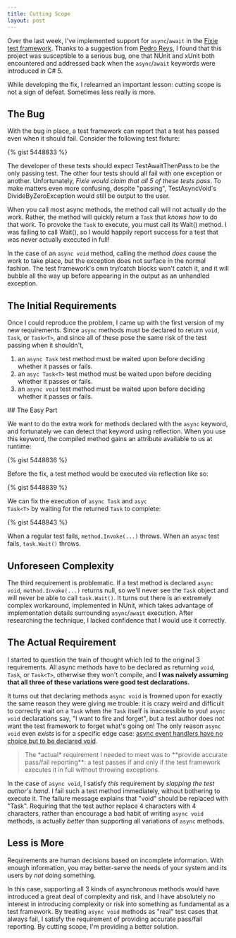 ```yaml
---
title: Cutting Scope
layout: post
---
```


Over the last week, I've implemented support for <code>async</code>/<code>await</code> in the [Fixie test framework](https://github.com/plioi/fixie). Thanks to a suggestion from [Pedro Reys](https://twitter.com/pedroreys), I found that this project was susceptible to a serious bug, one that NUnit and xUnit both encountered and addressed back when the <code>async</code>/<code>await</code> keywords were introduced in C\# 5.

While developing the fix, I relearned an important lesson: cutting scope is not a sign of defeat. Sometimes less really is more.

## The Bug

With the bug in place, a test framework can report that a test has passed even when it should fail. Consider the following test fixture:

{% gist 5448833 %}

The developer of these tests should expect TestAwaitThenPass to be the only passing test. The other four tests should all fail with one exception or another. Unfortunately, *Fixie would claim that all 5 of these tests pass*. To make matters even more confusing, despite "passing", TestAsyncVoid's DivideByZeroException would still be output to the user.

When you call most async methods, the method call will not actually do the work. Rather, the method will quickly return a <code>Task</code> that *knows how* to do that work. To provoke the <code>Task</code> to execute, you must call its Wait() method. I was failing to call Wait(), so I would happily report success for a test that was never actually executed in full!

In the case of an <code>async void</code> method, calling the method *does* cause the work to take place, but the exception does not surface in the normal fashion. The test framework's own try/catch blocks won't catch it, and it will bubble all the way up before appearing in the output as an unhandled exception.

## The Initial Requirements

Once I could reproduce the problem, I came up with the first version of my new requirements. Since <code>async</code> methods must be declared to return <code>void</code>, <code>Task</code>, or <code>Task&lt;T&gt;</code>, and since all of these pose the same risk of the test passing when it shouldn't,
<ol>
<li>an <code>async Task</code> test method must be waited upon before deciding whether it passes or fails.</li>
<li>an <code>asyc Task&lt;T&gt;</code> test method must be waited upon before deciding whether it passes or fails.</li>
<li>an <code>async void</code> test method must be waited upon before deciding whether it passes or fails.</li>
</ol>
## The Easy Part

We want to do the extra work for methods declared with the <code>async</code> keyword, and fortunately we can detect that keyword using reflection. When you use this keyword, the compiled method gains an attribute available to us at runtime:

{% gist 5448836 %}

Before the fix, a test method would be executed via reflection like so:

{% gist 5448839 %}

We can fix the execution of <code>async Task</code> and <code>asyc Task&lt;T&gt;</code> by waiting for the returned <code>Task</code> to complete:

{% gist 5448843 %}

When a regular test fails, <code>method.Invoke(...)</code> throws. When an <code>async</code> test fails, <code>task.Wait()</code> throws.

## Unforeseen Complexity

The third requirement is problematic. If a test method is declared <code>async void</code>, <code>method.Invoke(...)</code> returns null, so we'll never see the <code>Task</code> object and will never be able to call <code>task.Wait()</code>.  It turns out there is an extremely complex workaround, implemented in NUnit, which takes advantage of implementation details surrounding <code>async</code>/<code>await</code> execution.  After researching the technique, I lacked confidence that I would use it correctly.

## The Actual Requirement

I started to question the train of thought which led to the original 3 requirements.  All async methods have to be declared as returning <code>void</code>, <code>Task</code>, or <code>Task&lt;T&gt;</code>, otherwise they won't compile, and **I was naively assuming that all three of these variations were good test declarations.**

It turns out that declaring methods <code>async void</code> is frowned upon for exactly the same reason they were giving me trouble: it is crazy weird and difficult to correctly wait on a <code>Task</code> when the <code>Task</code> itself is inaccessible to you! <code>async void</code> declarations say, "I want to fire and forget", but a test author does *not* want the test framework to forget what's going on! The only reason <code>async void</code> even *exists* is for a specific edge case: [async event handlers have no choice but to be declared void](http://stackoverflow.com/questions/8043296/whats-the-difference-between-returning-void-and-returning-a-task).

<blockquote>The *actual* requirement I needed to meet was to **provide accurate pass/fail reporting**: a test passes if and only if the test framework executes it in full without throwing exceptions.</blockquote>

In the case of <code>async void</code>, I satisfy *this* requirement by *slapping the test author's hand*. I fail such a test method immediately, without bothering to execute it. The failure message explains that "void" should be replaced with "Task". Requiring that the test author replace 4 characters with 4 characters, rather than encourage a bad habit of writing <code>async void</code> methods, is actually *better* than supporting all variations of <code>async</code> methods.

## Less is More

Requirements are human decisions based on incomplete information. With enough information, you may better-serve the needs of your system and its users by *not* doing something.

In this case, supporting all 3 kinds of asynchronous methods would have introduced a great deal of complexity and risk, and I have absolutely no interest in introducing complexity or risk into something as fundamental as a test framework. By treating <code>async void</code> methods as "real" test cases that always fail, I satisfy the requirement of providing accurate pass/fail reporting. By cutting scope, I'm providing a better solution.